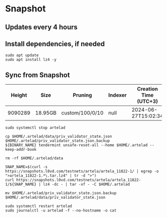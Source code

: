 # Snapshot

## Updates every 4 hours

## Install dependencies, if needed
```
sudo apt update
sudo apt install lz4 -y
```

## Sync from Snapshot
| Height  | Size | Pruning | Indexer | Creation Time (UTC+3) |
| --------- | --------- | --------- | --------- | --------- |
| 9090289  | 18.95GB  | custom/100/0/10 | null | 2024-06-27T15:02:34 |

```
sudo systemctl stop artelad

cp $HOME/.artelad/data/priv_validator_state.json $HOME/.artelad/priv_validator_state.json.backup
${BINARY_NAME} tendermint unsafe-reset-all --home $HOME/.artelad --keep-addr-book

rm -rf $HOME/.artelad/data 

SNAP_NAME=$(curl -s https://snapshots.l0vd.com/testnets/artela/artela_11822-1/ | egrep -o ">artela_11822-1.*\.tar.lz4" | tr -d ">")
curl https://snapshots.l0vd.com/testnets/artela/artela_11822-1/${SNAP_NAME} | lz4 -dc - | tar -xf - -C $HOME/.artelad

mv $HOME/.artelad/priv_validator_state.json.backup $HOME/.artelad/data/priv_validator_state.json

sudo systemctl restart artelad
sudo journalctl -u artelad -f --no-hostname -o cat
```